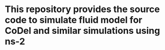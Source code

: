 # This repository provides the source code to simulate fluid model for CoDel and similar simulations using ns-2
